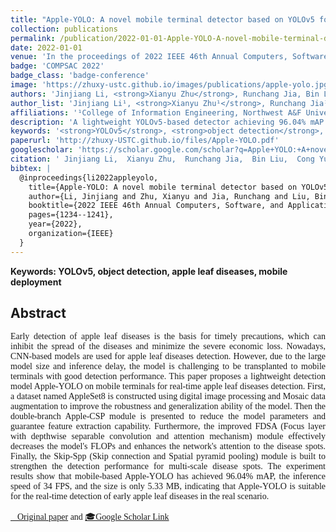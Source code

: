 ```yaml
---
title: "Apple-YOLO: A novel mobile terminal detector based on YOLOv5 for early apple leaf diseases"
collection: publications
permalink: /publication/2022-01-01-Apple-YOLO-A-novel-mobile-terminal-detector-based-on-YOLOv5-for-early-apple-leaf-diseases
date: 2022-01-01
venue: 'In the proceedings of 2022 IEEE 46th Annual Computers, Software, and Applications Conference (COMPSAC)'
badge: 'COMPSAC 2022'
badge_class: 'badge-conference'
image: 'https://zhuxy-ustc.github.io/images/publications/apple-yolo.jpg'
authors: 'Jinjiang Li, <strong>Xianyu Zhu</strong>, Runchang Jia, Bin Liu, Cong Yu'
author_list: 'Jinjiang Li¹, <strong>Xianyu Zhu¹</strong>, Runchang Jia¹, Bin Liu¹, Cong Yu¹'
affiliations: '¹College of Information Engineering, Northwest A&F University, Yangling, China'
description: 'A lightweight YOLOv5-based detector achieving 96.04% mAP with only 5.33MB size for real-time apple leaf disease detection on mobile devices.'
keywords: '<strong>YOLOv5</strong>, <strong>object detection</strong>, <strong>apple leaf diseases</strong>, <strong>mobile deployment</strong>'
paperurl: 'http://zhuxy-USTC.github.io/files/Apple-YOLO.pdf'
googlescholar: 'https://scholar.google.com/scholar?q=Apple+YOLO:+A+novel+mobile+terminal+detector+based+on+YOLOv5+for+early+apple+leaf+diseases'
citation: ' Jinjiang Li,  Xianyu Zhu,  Runchang Jia,  Bin Liu,  Cong Yu, &quot;Apple-YOLO: A novel mobile terminal detector based on YOLOv5 for early apple leaf diseases.&quot; In the proceedings of 2022 IEEE 46th Annual Computers, Software, and Applications Conference (COMPSAC), 2022.'
bibtex: |
  @inproceedings{li2022appleyolo,
    title={Apple-YOLO: A novel mobile terminal detector based on YOLOv5 for early apple leaf diseases},
    author={Li, Jinjiang and Zhu, Xianyu and Jia, Runchang and Liu, Bin and Yu, Cong},
    booktitle={2022 IEEE 46th Annual Computers, Software, and Applications Conference (COMPSAC)},
    pages={1234--1241},
    year={2022},
    organization={IEEE}
  }
---
```


**Keywords: YOLOv5, object detection, apple leaf diseases, mobile deployment**

## Abstract

<div style="font-family: 'Times New Roman', Times, serif;">

<p style="text-align: justify;">
Early detection of apple leaf diseases is the basis for timely precautions, which can inhibit the spread of the diseases and minimize the severe economic loss. Nowadays, CNN-based models are used for apple leaf diseases detection. However, due to the large model size and inference delay, the model is challenging to be transplanted to mobile terminals with good detection performance. This paper proposes a lightweight detection model Apple-YOLO on mobile terminals for real-time apple leaf diseases detection. First, a dataset named AppleSet8 is constructed using digital image processing and Mosaic data augmentation to improve the robustness and generalization ability of the model. Then the double-branch Apple-CSP module is presented to reduce the model parameters and guarantee feature extraction capability. Furthermore, the improved FDSA (Focus layer with depthwise separable convolution and attention mechanism) module effectively decreases the model's FLOPs and enhances the network's attention to the disease spots. Finally, the Skip-Spp (Skip connection and Spatial pyramid pooling) module is built to strengthen the detection performance for multi-scale disease spots. The experiment results show that mobile-based Apple-YOLO has achieved 96.04% mAP, the inference speed of 34 FPS, and the size is only 5.33 MB, indicating that Apple-YOLO is suitable for the real-time detection of early apple leaf diseases in the real scenario.
<p>
<div>

<!-- [Original paper](http://zhuxy-USTC.github.io/files/Apple-YOLO.pdf) and [Google Scholar Link](https://scholar.google.com/scholar?q=Apple+YOLO:+A+novel+mobile+terminal+detector+based+on+YOLOv5+for+early+apple+leaf+diseases){:target="_blank"} -->

<a href="http://zhuxy-USTC.github.io/files/Apple-YOLO.pdf">📄Original paper</a> and <a href="https://scholar.google.com/scholar?q=Apple+YOLO:+A+novel+mobile+terminal+detector+based+on+YOLOv5+for+early+apple+leaf+diseases" target="_blank">🎓Google Scholar Link</a>